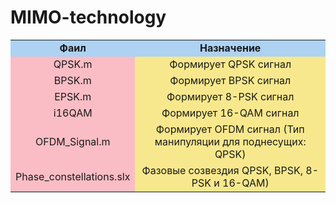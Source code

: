 # MIMO-technology
<table>
			<tr><td class="qwe" align="center" bgcolor="#ADD2F2"><b>Фаил</b></td><td align="center" bgcolor="#ADD2F2"><b>Назначение</b></td>
			<tr><td align="center" bgcolor="#FABDC5">QPSK.m</td><td align="center" bgcolor="#F8E88D">Формирует QPSK сигнал</td>
			<tr><td align="center" bgcolor="#FABDC5">BPSK.m</td><td align="center" bgcolor="#F8E88D">Формирует BPSK сигнал</td>
			<tr><td align="center" bgcolor="#FABDC5">EPSK.m</td><td align="center" bgcolor="#F8E88D">Формирует 8-PSK сигнал</td>
			<tr><td align="center" bgcolor="#FABDC5">i16QAM</td><td align="center" bgcolor="#F8E88D">Формирует 16-QAM 				сигнал</td>
			<tr><td align="center" bgcolor="#FABDC5">OFDM_Signal.m</td><td align="center"bgcolor="#F8E88D">Формирует OFDM сигнал 			     (Тип манипуляции для поднесущих: QPSK)</td>
			<tr><td align="center" bgcolor="#FABDC5">Phase_constellations.slx</td><td align="center" bgcolor="#F8E88D">Фазовые 			   созвездия QPSK, BPSK, 8-PSK и 16-QAM)</td>
</table>
